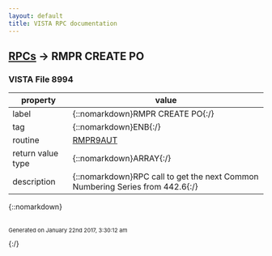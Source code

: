 ```yaml
---
layout: default
title: VISTA RPC documentation
---
```




## [RPCs](TableOfContent.md) &#8594; RMPR CREATE PO 



### VISTA File 8994 


 property | value 
--- | --- 
 label | {::nomarkdown}RMPR CREATE PO{:/}
 tag | {::nomarkdown}ENB{:/}
 routine | [RMPR9AUT](http://code.osehra.org/dox/Routine_RMPR9AUT_source.html)
 return value type | {::nomarkdown}ARRAY{:/}
 description | {::nomarkdown}RPC call to get the next Common Numbering Series from 442.6{:/}

{::nomarkdown} <br/><br/><p style="font-size: 11px">Generated on January 22nd 2017, 3:30:12 am</p>{:/}